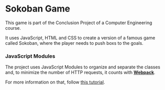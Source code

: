 # Sokoban Game

This game is part of the Conclusion Project of a Computer Engineering course.

It uses JavaScript, HTML and CSS to create a version of a famous game called Sokoban, where the player needs to push boxs to the goals.

### JavaScript Modules
The project uses JavaScript Modules to organize and separate the classes and, to minimize the number of HTTP requests, it counts with **[Webpack](https://webpack.js.org/)**. 

For more information on that, follow [this tutorial](https://www.sitepoint.com/bundle-static-site-webpack/).